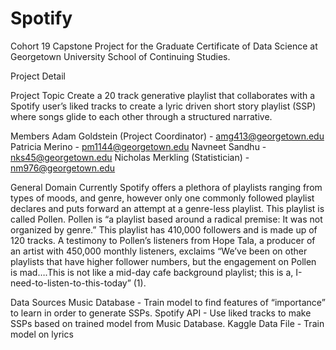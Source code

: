 # Spotify
Cohort 19 Capstone Project for the Graduate Certificate of Data Science at Georgetown University School of Continuing Studies.

Project Detail

Project Topic Create a 20 track generative playlist that collaborates with a Spotify user’s liked tracks to create a lyric driven short story playlist (SSP) where songs glide to each other through a structured narrative.

Members Adam Goldstein (Project Coordinator) - amg413@georgetown.edu Patricia Merino - pm1144@georgetown.edu Navneet Sandhu - nks45@georgetown.edu Nicholas Merkling (Statistician) - nm976@georgetown.edu

General Domain Currently Spotify offers a plethora of playlists ranging from types of moods, and genre, however only one commonly followed playlist declares and puts forward an attempt at a genre-less playlist. This playlist is called Pollen. Pollen is “a playlist based around a radical premise: It was not organized by genre.” This playlist has 410,000 followers and is made up of 120 tracks. A testimony to Pollen’s listeners from Hope Tala, a producer of an artist with 450,000 monthly listeners, exclaims “We’ve been on other playlists that have higher follower numbers, but the engagement on Pollen is mad….This is not like a mid-day cafe background playlist; this is a, I-need-to-listen-to-this-today” (1).

Data Sources Music Database - Train model to find features of “importance” to learn in order to generate SSPs. Spotify API - Use liked tracks to make SSPs based on trained model from Music Database. Kaggle Data File - Train model on lyrics

